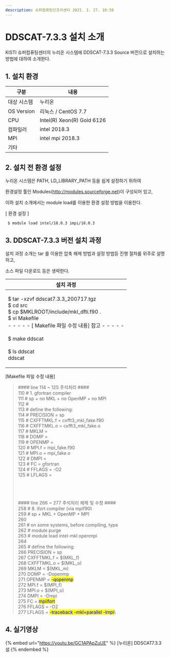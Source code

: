 ```yaml
---
description: 슈퍼컴퓨팅인프라센터 2021. 1. 27. 10:59
---
```


# DDSCAT-7.3.3 설치 소개

KISTI 슈퍼컴퓨팅센터의 누리온 시스템에 DDSCAT-7.3.3 Source 버전으로 설치하는 방법에 대하여 소개한다.

&#x20;

## **1. 설치 환경**

|  **구분**      | **내용**                      |
| ------------ | --------------------------- |
|  대상 시스템      |  누리온                        |
|  OS Version  |  리눅스 / CentOS 7.7           |
|  CPU         |  Intel(R) Xeon(R) Gold 6126 |
|  컴파일러        |  intel 2018.3               |
|  MPI         |  intel mpi 2018.3           |
|  기타          |                             |

&#x20;

## **2. 설치 전 환경 설정**

누리온 시스템은 PATH, LD\_LIBRARY\_PATH 등을 쉽게 설정하기 위하여&#x20;

환경설정 툴인 Modules(http://modules.sourceforge.net)이 구성되어 있고,

&#x20;

이하 설치 소개에서는 module load를 이용한 환경 설정 방법을 이용한다.

&#x20;

\[ 환경 설정 ]

```
 $ module load intel/18.0.3 impi/18.0.3
```



## **3. DDSCAT-7.3.3 버전 설치 과정**

&#x20;설치 과정 소개는 tar 를 이용한 압축 해제 방법과 설정 방법등 진행 절차를 위주로 설명하고,

&#x20;소스 파일 다운로드 등은 생략한다.  &#x20;

| 설치 과정                                                                                                                                                                                                                     |
| ------------------------------------------------------------------------------------------------------------------------------------------------------------------------------------------------------------------------- |
| <p> $ tar -xzvf ddscat7.3.3_200717.tgz<br> $ cd src<br> $ cp $MKLROOT/include/mkl_dfti.f90 .<br> $ vi Makefile<br> - - - - - [ Makefile 파일 수정 내용] 참고 - - - - -<br> <br> $ make ddscat<br> <br> $ ls ddscat<br> ddscat</p> |

&#x20;

\[Makefile 파일 수정 내용]

> \#### line 114 \~ 125 주석처리 ####\
> 110 # 1.  gfortran compiler\
> 111 #     sp + no MKL + no OpenMP + no MPI\
> 112 #\
> 113 # define the following:\
> 114 # PRECISION   = sp\
> 115 # CXFFTMKL.f  = cxfft3\_mkl\_fake.f90\
> 116 # CXFFTMKL.o  = cxfft3\_mkl\_fake.o\
> 117 # MKLM        =\
> 118 # DOMP        =\
> 119 # OPENMP      =\
> 120 # MPI.f       = mpi\_fake.f90\
> 121 # MPI.o       = mpi\_fake.o\
> 122 # DMPI        =\
> 123 # FC      = gfortran\
> 124 # FFLAGS      = -O2\
> 125 # LFLAGS      =\
> \
> \
> \
> \
> \#### line 266 \~ 277 주석처리 해제 및 수정 ####\
> 258 # 8.  ifort compiler (via mpif90)\
> 259 #     sp + MKL + OpenMP + MPI\
> 260 \
> 261 # on some systems, before compiling, type\
> 262 #   module purge\
> 263 #   module load intel-mkl openmpi\
> 264 \
> 265 # define the following:\
> 266 PRECISION  = sp\
> 267 CXFFTMKL.f = $(MKL\_f)\
> 268 CXFFTMKL.o = $(MKL\_o)\
> 269 MKLM       = $(MKL\_m)\
> 270 DOMP       = -Dopenmp\
> 271 OPENMP     = <mark style="color:blue;">-qopenmp</mark>\
> 272 MPI.f      = $(MPI\_f)\
> 273 MPI.o      = $(MPI\_o)\
> 274 DMPI       = -Dmpi\
> 275 FC     = <mark style="color:blue;">mpiifort</mark>\
> 276 FFLAGS     = -O2\
> 277 LFLAGS     = <mark style="color:blue;">-traceback -mkl=parallel -lmpi</mark>\
>

## **4. 실기영상**

{% embed url="https://youtu.be/GC1APApZuUE" %}
\[누리온] DDSCAT7.3.3 설
{% endembed %}

&#x20;
